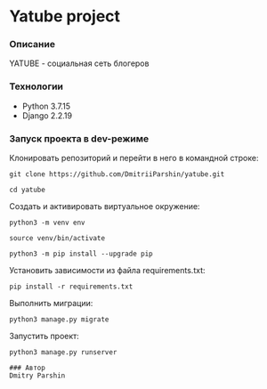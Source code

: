# Yatube project
### Описание
YATUBE - cоциальная сеть блогеров
### Технологии
- Python 3.7.15
- Django 2.2.19
### Запуск проекта в dev-режиме

Клонировать репозиторий и перейти в него в командной строке:

```
git clone https://github.com/DmitriiParshin/yatube.git
```

```
cd yatube
```

Cоздать и активировать виртуальное окружение:

```
python3 -m venv env
```

```
source venv/bin/activate
```

```
python3 -m pip install --upgrade pip
```

Установить зависимости из файла requirements.txt:

```
pip install -r requirements.txt
```

Выполнить миграции:

```
python3 manage.py migrate
```

Запустить проект:

```
python3 manage.py runserver
```
```
### Автор
Dmitry Parshin
